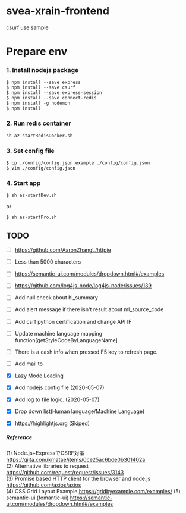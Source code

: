 svea-xrain-frontend
===========

csurf use sample

# Prepare env
### 1. Install nodejs package
```
$ npm install --save express
$ npm install --save csurf
$ npm install --save express-session
$ npm install --save connect-redis
$ npm install -g nodemon
$ npm install
```

### 2. Run redis container
```
sh az-startRedisDocker.sh
```

### 3. Set config file
```
$ cp ./config/config.json.example ./config/config.json
$ vim ./config/config.json
```

### 4. Start app
```
$ sh az-startDev.sh
```
or
```
$ sh az-startPro.sh
```

## TODO

 - [ ] https://github.com/AaronZhangL/httpie
 - [ ] Less than 5000 characters
 - [ ] https://semantic-ui.com/modules/dropdown.html#/examples
 - [ ] https://github.com/log4js-node/log4js-node/issues/139
 - [ ] Add null check about hl_summary
 - [ ] Add alert message if there isn't result about ml_source_code
 - [ ] Add csrf python certification and change API IF
 - [ ] Update machine language mapping function[getStyleCodeByLanguageName]
 - [ ] There is a cash info when pressed F5 key to refresh page.
 - [ ] Add mail to
 - [x] Lazy Mode Loading
 - [x] Add nodejs config file (2020-05-07)
 - [x] Add log to file logic. (2020-05-07)
 - [x] Drop down list(Human language/Machine Language)
 - [x] https://highlightjs.org (Skiped)


##### Reference
(1) Node.js+ExpressでCSRF対策   
https://qiita.com/kmatae/items/0ce25ac6bde0b301402a  
(2) Alternative libraries to request  
https://github.com/request/request/issues/3143  
(3) Promise based HTTP client for the browser and node.js  
https://github.com/axios/axios  
(4) CSS Grid Layout Example
https://gridbyexample.com/examples/
(5) semantic-ui (fomantic-ui)
https://semantic-ui.com/modules/dropdown.html#/examples
